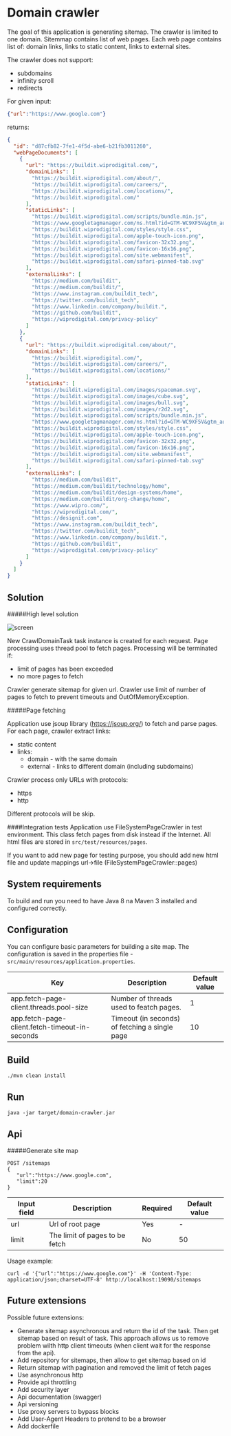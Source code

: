 Domain crawler
====================
The goal of this application is generating sitemap. The crawler is limited to one domain. Sitemmap contains list of web pages. Each web page contains list of: domain links, links to static content, links to external sites.

The crawler does not support:
* subdomains
* infinity scroll
* redirects

For given input:
```json
{"url":"https://www.google.com"}
```
returns:
```json
{
  "id": "d87cfb82-7fe1-4f5d-abe6-b21fb3011260",
  "webPageDocuments": [
    {
      "url": "https://buildit.wiprodigital.com/",
      "domainLinks": [
        "https://buildit.wiprodigital.com/about/",
        "https://buildit.wiprodigital.com/careers/",
        "https://buildit.wiprodigital.com/locations/",
        "https://buildit.wiprodigital.com/"
      ],
      "staticLinks": [
        "https://buildit.wiprodigital.com/scripts/bundle.min.js",
        "https://www.googletagmanager.com/ns.html?id=GTM-WC9XF5V&gtm_auth=HCE83Z7j2NN-BpF0vcvrvQ&gtm_preview=env-2&gtm_cookies_win=x",
        "https://buildit.wiprodigital.com/styles/style.css",
        "https://buildit.wiprodigital.com/apple-touch-icon.png",
        "https://buildit.wiprodigital.com/favicon-32x32.png",
        "https://buildit.wiprodigital.com/favicon-16x16.png",
        "https://buildit.wiprodigital.com/site.webmanifest",
        "https://buildit.wiprodigital.com/safari-pinned-tab.svg"
      ],
      "externalLinks": [
        "https://medium.com/buildit",
        "https://medium.com/buildit/",
        "https://www.instagram.com/buildit_tech",
        "https://twitter.com/buildit_tech",
        "https://www.linkedin.com/company/buildit.",
        "https://github.com/buildit",
        "https://wiprodigital.com/privacy-policy"
      ]
    },
    {
      "url": "https://buildit.wiprodigital.com/about/",
      "domainLinks": [
        "https://buildit.wiprodigital.com/",
        "https://buildit.wiprodigital.com/careers/",
        "https://buildit.wiprodigital.com/locations/"
      ],
      "staticLinks": [
        "https://buildit.wiprodigital.com/images/spaceman.svg",
        "https://buildit.wiprodigital.com/images/cube.svg",
        "https://buildit.wiprodigital.com/images/bull.svg",
        "https://buildit.wiprodigital.com/images/r2d2.svg",
        "https://buildit.wiprodigital.com/scripts/bundle.min.js",
        "https://www.googletagmanager.com/ns.html?id=GTM-WC9XF5V&gtm_auth=HCE83Z7j2NN-BpF0vcvrvQ&gtm_preview=env-2&gtm_cookies_win=x",
        "https://buildit.wiprodigital.com/styles/style.css",
        "https://buildit.wiprodigital.com/apple-touch-icon.png",
        "https://buildit.wiprodigital.com/favicon-32x32.png",
        "https://buildit.wiprodigital.com/favicon-16x16.png",
        "https://buildit.wiprodigital.com/site.webmanifest",
        "https://buildit.wiprodigital.com/safari-pinned-tab.svg"
      ],
      "externalLinks": [
        "https://medium.com/buildit",
        "https://medium.com/buildit/technology/home",
        "https://medium.com/buildit/design-systems/home",
        "https://medium.com/buildit/org-change/home",
        "https://www.wipro.com/",
        "https://wiprodigital.com/",
        "https://designit.com",
        "https://www.instagram.com/buildit_tech",
        "https://twitter.com/buildit_tech",
        "https://www.linkedin.com/company/buildit.",
        "https://github.com/buildit",
        "https://wiprodigital.com/privacy-policy"
      ]
    }
  ]
}
```

Solution
------
#####High level solution

![screen](https://user-images.githubusercontent.com/15219684/59570442-6a0a4f00-9098-11e9-8f4e-53035b1e51aa.jpg)

New CrawlDomainTask task instance is created for each request. Page processing uses thread pool to fetch pages. 
Processing will be terminated if:
* limit of pages has been exceeded
* no more pages to fetch

Crawler generate sitemap for given url. Crawler use limit of number of pages to fetch to prevent timeouts and OutOfMemoryException.

#####Page fetching

Application use jsoup library (https://jsoup.org/) to fetch and parse pages. For each page, crawler extract links:
* static content
* links:
    * domain - with the same domain
    * external - links to different domain (including subdomains)

Crawler process only URLs with protocols:
* https
* http

Different protocols will be skip.

####Integration tests
Application use FileSystemPageCrawler in test environment. This class fetch pages from disk instead if the Internet. All html files are stored in `src/test/resources/pages`.

If you want to add new page for testing purpose, you should add new html file and update mappings url->file (FileSystemPageCrawler::pages)


System requirements
------
To build and run you need to have Java 8 na Maven 3 installed and configured correctly.

Configuration
------
You can configure basic parameters for building a site map. The configuration is saved in the properties file - `src/main/resources/application.properties`.

Key | Description | Default value
--- | --- | ---
app.fetch-page-client.threads.pool-size | Number of threads used to featch pages. | 1
app.fetch-page-client.fetch-timeout-in-seconds | Timeout (in seconds) of fetching a single page | 10

Build
------
```
./mvn clean install
```

Run
------
```
java -jar target/domain-crawler.jar
```

Api
------
#####Generate site map

```
POST /sitemaps
{
   "url":"https://www.google.com",
   "limit":20
}
```

Input field | Description | Required | Default value
--- | --- | --- | ---
url | Url of root page | Yes | -
limit | The limit of pages to be fetch | No | 50


Usage example:
```
curl -d '{"url":"https://www.google.com"}' -H 'Content-Type: application/json;charset=UTF-8' http://localhost:19090/sitemaps 
```
Future extensions
------
Possible future extensions:
* Generate sitemap asynchronous and return the id of the task. Then get sitemap based on result of task. 
This approach allows us to remove problem wilth http client timeouts (when client wait for the response from the api).
* Add repository for sitemaps, then allow to get sitemap based on id
* Return sitemap with pagination and removed the limit of fetch pages
* Use asynchronous http
* Provide api throttling
* Add security layer
* Api documentation (swagger)
* Api versioning
* Use proxy servers to bypass blocks
* Add User-Agent Headers to pretend to be a browser
* Add dockerfile


